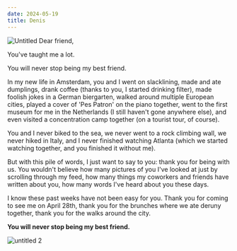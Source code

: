 ```yaml
---
date: 2024-05-19
title: Denis
---
```


![Untitled](https://github.com/tiulpin/tiulpin/assets/13538286/50788bfa-3714-4270-91f1-214542497bab)
Dear friend,

You've taught me a lot.

You will never stop being my best friend.


In my new life in Amsterdam, you and I went on slacklining, made and ate dumplings, drank coffee (thanks to you, I started drinking filter), made foolish jokes in a German biergarten, walked around multiple European cities, played a cover of 'Pes Patron' on the piano together, went to the first museum for me in the Netherlands (I still haven't gone anywhere else), and even visited a concentration camp together (on a tourist tour, of course).

You and I never biked to the sea, we never went to a rock climbing wall, we never hiked in Italy, and I never finished watching Atlanta (which we started watching together, and you finished it without me).

But with this pile of words, I just want to say to you: thank you for being with us. You wouldn't believe how many pictures of you I've looked at just by scrolling through my feed, how many things my coworkers and friends have written about you, how many words I've heard about you these days.

I know these past weeks have not been easy for you. Thank you for coming to see me on April 28th, thank you for the brunches where we ate deruny together, thank you for the walks around the city.

**You will never stop being my best friend.**

![untitled 2](https://github.com/tiulpin/tiulpin/assets/13538286/725fda15-8cbd-4754-98d3-c616d995451c)
